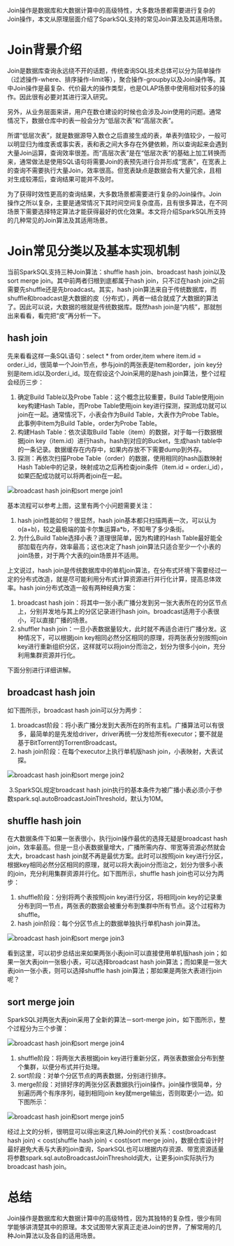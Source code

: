 Join操作是数据库和大数据计算中的高级特性，大多数场景都需要进行复杂的Join操作，本文从原理层面介绍了SparkSQL支持的常见Join算法及其适用场景。

# Join背景介绍

Join是数据库查询永远绕不开的话题，传统查询SQL技术总体可以分为简单操作（过滤操作-where、排序操作-limit等），聚合操作-groupby以及Join操作等。其中Join操作是最复杂、代价最大的操作类型，也是OLAP场景中使用相对较多的操作。因此很有必要对其进行深入研究。

另外，从业务层面来讲，用户在数仓建设的时候也会涉及Join使用的问题。通常情况下，数据仓库中的表一般会分为“低层次表”和“高层次表”。

所谓“低层次表”，就是数据源导入数仓之后直接生成的表，单表列值较少，一般可以明显归为维度表或事实表，表和表之间大多存在外健依赖，所以查询起来会遇到大量Join运算，查询效率很差。而“高层次表”是在“低层次表”的基础上加工转换而来，通常做法是使用SQL语句将需要Join的表预先进行合并形成“宽表”，在宽表上的查询不需要执行大量Join，效率很高。但宽表缺点是数据会有大量冗余，且相对生成较滞后，查询结果可能并不及时。

为了获得时效性更高的查询结果，大多数场景都需要进行复杂的Join操作。Join操作之所以复杂，主要是通常情况下其时间空间复杂度高，且有很多算法，在不同场景下需要选择特定算法才能获得最好的优化效果。本文将介绍SparkSQL所支持的几种常见的Join算法及其适用场景。

# Join常见分类以及基本实现机制

当前SparkSQL支持三种Join算法：shuffle hash join、broadcast hash join以及sort merge join。其中前两者归根到底都属于hash join，只不过在hash join之前需要先shuffle还是先broadcast。其实，hash join算法来自于传统数据库，而shuffle和broadcast是大数据的皮（分布式），两者一结合就成了大数据的算法了。因此可以说，大数据的根就是传统数据库。既然hash join是“内核”，那就刨出来看看，看完把“皮”再分析一下。

## hash join

先来看看这样一条SQL语句：select * from order,item where item.id = order.i_id，很简单一个Join节点，参与join的两张表是item和order，join key分别是item.id以及order.i_id。现在假设这个Join采用的是hash join算法，整个过程会经历三步：

1. 确定Build Table以及Probe Table：这个概念比较重要，Build Table使用join key构建Hash Table，而Probe Table使用join key进行探测，探测成功就可以join在一起。通常情况下，小表会作为Build Table，大表作为Probe Table。此事例中item为Build Table，order为Probe Table。
2. 构建Hash Table：依次读取Build Table（item）的数据，对于每一行数据根据join key（item.id）进行hash，hash到对应的Bucket，生成hash table中的一条记录。数据缓存在内存中，如果内存放不下需要dump到外存。
3. 探测：再依次扫描Probe Table（order）的数据，使用相同的hash函数映射Hash Table中的记录，映射成功之后再检查join条件（item.id = order.i_id），如果匹配成功就可以将两者join在一起。

![broadcast hash join和sort merge join1](https://res-static.hc-cdn.cn/fms/img/ff457c7ca7c11728770a10c21030b8c11603447822699.png)

基本流程可以参考上图，这里有两个小问题需要关注：

1. hash join性能如何？很显然，hash join基本都只扫描两表一次，可以认为o(a+b)，较之最极端的笛卡尔集运算a*b，不知甩了多少条街。
2. 为什么Build Table选择小表？道理很简单，因为构建的Hash Table最好能全部加载在内存，效率最高；这也决定了hash join算法只适合至少一个小表的join场景，对于两个大表的join场景并不适用。

上文说过，hash join是传统数据库中的单机join算法，在分布式环境下需要经过一定的分布式改造，就是尽可能利用分布式计算资源进行并行化计算，提高总体效率。hash join分布式改造一般有两种经典方案：

1. broadcast hash join：将其中一张小表广播分发到另一张大表所在的分区节点上，分别并发地与其上的分区记录进行hash join。broadcast适用于小表很小，可以直接广播的场景。
2. shuffler hash join：一旦小表数据量较大，此时就不再适合进行广播分发。这种情况下，可以根据join key相同必然分区相同的原理，将两张表分别按照join key进行重新组织分区，这样就可以将join分而治之，划分为很多小join，充分利用集群资源并行化。

下面分别进行详细讲解。

## broadcast hash join

如下图所示，broadcast hash join可以分为两步：

1. broadcast阶段：将小表广播分发到大表所在的所有主机。广播算法可以有很多，最简单的是先发给driver，driver再统一分发给所有executor；要不就是基于BitTorrent的TorrentBroadcast。
2. hash join阶段：在每个executor上执行单机版hash join，小表映射，大表试探。

![broadcast hash join和sort merge join2](https://res-static.hc-cdn.cn/fms/img/a0ffa9918653edf709c5b05b4e8502cf1603447822699.png)

​    3.SparkSQL规定broadcast hash join执行的基本条件为被广播小表必须小于参数spark.sql.autoBroadcastJoinThreshold，默认为10M。

## shuffle hash join

在大数据条件下如果一张表很小，执行join操作最优的选择无疑是broadcast hash join，效率最高。但是一旦小表数据量增大，广播所需内存、带宽等资源必然就会太大，broadcast hash join就不再是最优方案。此时可以按照join key进行分区，根据key相同必然分区相同的原理，就可以将大表join分而治之，划分为很多小表的join，充分利用集群资源并行化。如下图所示，shuffle hash join也可以分为两步：

1. shuffle阶段：分别将两个表按照join key进行分区，将相同join key的记录重分布到同一节点，两张表的数据会被重分布到集群中所有节点。这个过程称为shuffle。
2. hash join阶段：每个分区节点上的数据单独执行单机hash join算法。

![broadcast hash join和sort merge join3](https://res-static.hc-cdn.cn/fms/img/67c8fa0746a0a7694b49614e8e27aacc1603447822699.png)

看到这里，可以初步总结出来如果两张小表join可以直接使用单机版hash join；如果一张大表join一张极小表，可以选择broadcast hash join算法；而如果是一张大表join一张小表，则可以选择shuffle hash join算法；那如果是两张大表进行join呢？

## sort merge join

SparkSQL对两张大表join采用了全新的算法－sort-merge join，如下图所示，整个过程分为三个步骤：

![broadcast hash join和sort merge join4](https://res-static.hc-cdn.cn/fms/img/746a7ba985f3463e88f4c1fb4926829a1603447822699.png)

1. shuffle阶段：将两张大表根据join key进行重新分区，两张表数据会分布到整个集群，以便分布式并行处理。
2. sort阶段：对单个分区节点的两表数据，分别进行排序。
3. merge阶段：对排好序的两张分区表数据执行join操作。join操作很简单，分别遍历两个有序序列，碰到相同join key就merge输出，否则取更小一边。如下图所示：

![broadcast hash join和sort merge join5](https://res-static.hc-cdn.cn/fms/img/463348bb680e9fbf6a81b5990b627a911603447822700.png)

经过上文的分析，很明显可以得出来这几种Join的代价关系：cost(broadcast hash join) < cost(shuffle hash join) < cost(sort merge join)，数据仓库设计时最好避免大表与大表的join查询，SparkSQL也可以根据内存资源、带宽资源适量将参数spark.sql.autoBroadcastJoinThreshold调大，让更多join实际执行为broadcast hash join。

# 总结

Join操作是数据库和大数据计算中的高级特性，因为其独特的复杂性，很少有同学能够讲清楚其中的原理。本文试图带大家真正走进Join的世界，了解常用的几种Join算法以及各自的适用场景。